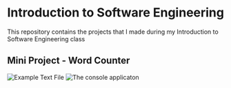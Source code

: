 # Introduction to Software Engineering
This repository contains the projects that I made during my Introduction to Software Engineering class

## Mini Project - Word Counter
![Example Text File](https://user-images.githubusercontent.com/43148881/97616253-5eb98880-1a2d-11eb-8a95-c61cee8d97f1.png)
![The console applicaton](https://user-images.githubusercontent.com/43148881/97616462-a6401480-1a2d-11eb-8763-fc9b77a85529.png)

